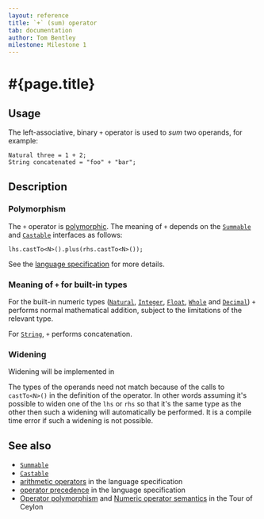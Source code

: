 ```yaml
---
layout: reference
title: `+` (sum) operator
tab: documentation
author: Tom Bentley
milestone: Milestone 1
---
```


# #{page.title}

## Usage 

The left-associative, binary `+` operator is used to *sum* two operands, for 
example:

    Natural three = 1 + 2;
    String concatenated = "foo" + "bar";

## Description

### Polymorphism

The `+` operator is [polymorphic](/documentation/reference/operator/operator-polymorphism). 
The meaning of `+` depends on the 
[`Summable`](../../ceylon.language/Summable) and
[`Castable`](../../ceylon.language/Castable) interfaces as follows:

    lhs.castTo<N>().plus(rhs.castTo<N>());

See the [language specification](#{site.urls.spec}#arithmetic) for more details.

### Meaning of `+` for built-in types

For the built-in numeric types ([`Natural`](../../ceylon.language/Natural), 
[`Integer`](../../ceylon.language/Integer),
[`Float`](../../ceylon.language/Float),
[`Whole`](../../ceylon.language/Whole) and
[`Decimal`](../../ceylon.language/Decimal)) 
`+` performs normal mathematical addition, subject to the limitations
of the relevant type.

For [`String`](../../ceylon.language/String), `+` performs concatenation.

### Widening

Widening will be implemented in <!-- m2 -->

The types of the operands need not match because of the calls to `castTo<N>()` 
in the definition of the operator. In other words assuming it's possible to 
widen one of the `lhs` or `rhs` so that it's the same type as the other then 
such a widening will automatically be performed. It is a compile time error if 
such a widening is not possible. 

## See also

* [`Summable`](../../ceylon.language/Summable)
* [`Castable`](../../ceylon.language/Castable)
* [arithmetic operators](#{site.urls.spec}#arithmetic) in the 
  language specification
* [operator precedence](#{site.urls.spec}#operatorprecedence) in the 
  language specification
* [Operator polymorphism](/documentation/tour/language-module/#operator_polymorphism) 
  and 
  [Numeric operator semantics](/documentation/tour/language-module/#numeric_operator_semantics) 
  in the Tour of Ceylon
